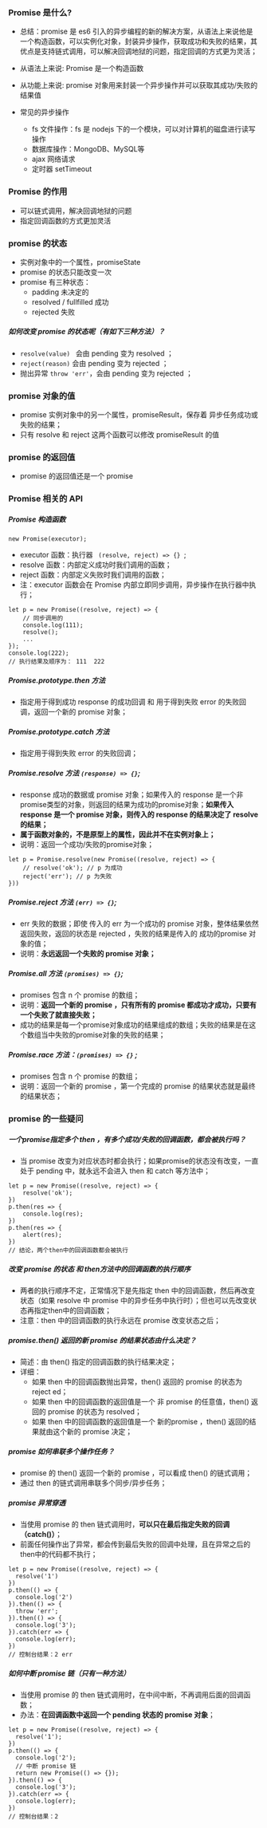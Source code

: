 ###  **Promise** 是什么?

- 总结：promise 是 es6 引入的异步编程的新的解决方案，从语法上来说他是一个构造函数，可以实例化对象，封装异步操作，获取成功和失败的结果，其优点是支持链式调用，可以解决回调地狱的问题，指定回调的方式更为灵活；

- 从语法上来说: Promise 是一个构造函数

- 从功能上来说: promise 对象用来封装一个异步操作并可以获取其成功/失败的结果值
- 常见的异步操作
  - fs 文件操作：fs 是 nodejs 下的一个模块，可以对计算机的磁盘进行读写操作
  - 数据库操作：MongoDB、MySQL等
  - ajax 网络请求
  - 定时器 setTimeout

### Promise 的作用

- 可以链式调用，解决回调地狱的问题
- 指定回调函数的方式更加灵活

### promise 的状态

- 实例对象中的一个属性，promiseState
- promise 的状态只能改变一次
- promise 有三种状态：
  - padding  未决定的
  - resolved / fullfilled  成功
  - rejected  失败

##### **如何改变 promise 的状态呢（有如下三种方法）？**

- ` resolve(value)  `  会由 pending 变为 resolved  ；
- ` reject(reason) `  会由 pending 变为 rejected  ；
- 抛出异常 ` throw 'err' `，会由 pending 变为 rejected  ；

### promise 对象的值

- promise 实例对象中的另一个属性，promiseResult，保存着 异步任务成功或失败的结果；
- 只有 resolve 和 reject 这两个函数可以修改 promiseResult 的值

### promise 的返回值

- promise 的返回值还是一个 promise

### Promise 相关的 API

##### Promise 构造函数

```
new Promise(executor);
```

- executor 函数：执行器  `  (resolve, reject) => {}  `;
- resolve 函数：内部定义成功时我们调用的函数；
- reject 函数：内部定义失败时我们调用的函数；
- 注：executor 函数会在 Promise 内部立即同步调用，异步操作在执行器中执行；

```
let p = new Promise((resolve, reject) => {
	// 同步调用的
	console.log(111);
	resolve();
	...
});
console.log(222);
// 执行结果及顺序为： 111  222
```

##### Promise.prototype.then 方法

- 指定用于得到成功 response 的成功回调 和 用于得到失败 error 的失败回调，返回一个新的 promise 对象；

##### Promise.prototype.catch 方法

- 指定用于得到失败 error 的失败回调；

##### Promise.resolve 方法  ` (response) => {} `;

- response 成功的数据或 promise 对象；如果传入的 response 是一个非promise类型的对象，则返回的结果为成功的promise对象；**如果传入 response 是一个 promise 对象，则传入的 response 的结果决定了 resolve 的结果；**
- **属于函数对象的，不是原型上的属性，因此并不在实例对象上；**
- 说明：返回一个成功/失败的promise对象；

```
let p = Promise.resolve(new Promise((resolve, reject) => {
	// resolve('ok'); // p 为成功
	reject('err'); // p 为失败
}))
```

##### Promise.reject 方法 ` (err) => {} `;

- err 失败的数据；即使 传入的 err 为一个成功的 promise 对象，整体结果依然返回失败，返回的状态是 rejected ，失败的结果是传入的 成功的promise 对象的值；
- 说明：**永远返回一个失败的 promise 对象；**

##### Promise.all 方法 ` (promises) => {} `;

- promises 包含 n 个 promise 的数组；
- 说明：**返回一个新的 promise ，只有所有的 promise 都成功才成功，只要有一个失败了就直接失败；**
- 成功的结果是每一个promise对象成功的结果组成的数组；失败的结果是在这个数组当中失败的promise对象的失败的结果；

##### Promise.race 方法：` (promises) => {} ` ;

- promises 包含 n 个 promise 的数组；
- 说明：返回一个新的 promise ，第一个完成的 promise 的结果状态就是最终的结果状态；

### promise 的一些疑问

##### 一个promise指定多个 then ，有多个成功/失败的回调函数，都会被执行吗？

- 当 promise 改变为对应状态时都会执行；如果promise的状态没有改变，一直处于 pending 中，就永远不会进入 then 和 catch 等方法中；

```
let p = new Promise((resolve, reject) => {
	resolve('ok');
})
p.then(res => {
	console.log(res);
})
p.then(res => {
	alert(res);
})
// 结论，两个then中的回调函数都会被执行
```

##### 改变 promise 的状态 和 then方法中的回调函数的执行顺序

- 两者的执行顺序不定，正常情况下是先指定 then 中的回调函数，然后再改变状态（如果 resolve 中 promise 中的异步任务中执行时）；但也可以先改变状态再指定then中的回调函数；
- 注意：then 中的回调函数的执行永远在 promise 改变状态之后；

##### promise.then() 返回的新 promise 的结果状态由什么决定？

- 简述：由 then() 指定的回调函数的执行结果决定；
- 详细：
  - 如果 then 中的回调函数抛出异常，then() 返回的 promise 的状态为 reject	ed；
  - 如果 then 中的回调函数的返回值是一个 非 promise 的任意值，then() 返回的 promise 的状态为 resolved；
  - 如果 then 中的回调函数的返回值是一个 新的promise ，then() 返回的结果就由这个新的 promise 决定；

##### promise 如何串联多个操作任务？

- promise 的 then() 返回一个新的 promise ，可以看成 then() 的链式调用；
- 通过 then 的链式调用串联多个同步/异步任务；

##### promise 异常穿透

- 当使用 promise 的 then 链式调用时，**可以只在最后指定失败的回调（catch()）**；
- 前面任何操作出了异常，都会传到最后失败的回调中处理，且在异常之后的then中的代码都不执行；

```
let p = new Promise((resolve, reject) => {
  resolve('1')
})
p.then(() => {
  console.log('2')
}).then(() => {
  throw 'err';
}).then(() => {
  console.log('3');
}).catch(err => {
  console.log(err);
})
// 控制台结果：2 err
```

##### 如何中断 promise 链（只有一种方法）

- 当使用 promise 的 then 链式调用时，在中间中断，不再调用后面的回调函数；
- 办法：**在回调函数中返回一个 pending 状态的 promise 对象**；

```
let p = new Promise((resolve, reject) => {
  resolve('1');
})
p.then(() => {
  console.log('2');
  // 中断 promise 链
  return new Promise(() => {});
}).then(() => {
  console.log('3');
}).catch(err => {
  console.log(err);
})
// 控制台结果：2
```

